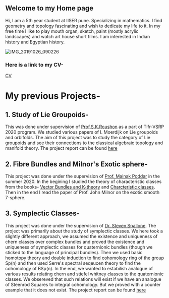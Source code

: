 ## Welcome to my Home page

Hi, I am a 5th year student at IISER pune. Specializing in mathematics. I find geometry and topology fascinating and wish to dedicate my life to it. In my free time I like to play mouth organ, sketch, paint (mostly acrylic landscapes) and watch art house short films. I am interested in Indian history and Egyptian history.




![IMG_20191026_090226](https://user-images.githubusercontent.com/79046404/130784525-6ed07e24-ac74-460e-a2d9-6625f605dcd1.jpg)


### Here is a link to my CV-
[CV](https://github.com/exoticsphere7/Amey-Joshi/files/7047025/CV__1_.2.pdf)

# My previous Projects-
## 1. Study of Lie Groupoids-
 This was done under supervision of [Prof.S.K.Roushon](http://www.math.tifr.res.in/~roushon/cv.html) as a part of Tifr-VSRP 2020 program. We studied various papers of I. Moerdijk on Lie groupoids and orbifolds. The aim of this project was to study the category of Lie groupoids and see their connections to the classical algebraic topology and manifold theory. The project report can be found [here](https://github.com/exoticsphere7/Amey-Joshi/files/7047118/Lie_Groupoids.pdf)

 ##  2. Fibre Bundles and Milnor's Exotic sphere-
 This project was done under the supervision of [Prof. Mainak Poddar](https://sites.google.com/view/mainakpoddar) in the summer 2020. In the begining I studied the theory of characteristic classes from the books- [Vector Bundles and K-theory](https://pi.math.cornell.edu/~hatcher/VBKT/VBpage.html) and [Charcteristic classes](https://www.google.co.in/books/edition/Characteristic_Classes/5zQ9AFk1i4EC?hl=en&gbpv=0). Then in the end I read the paper of Prof. John Milnor on the exotic smooth 7-sphere.


## 3. Symplectic Classes-
This project was done under the supervision of [Dr. Steven Spallone](https://sites.google.com/site/steventspallone/home). The project was primarily about the study of symplectic classes. We here took a slightly different approach, we assumed the existence and uniqueness of chern classes over complex bundles and proved the existence and uniqueness of symplectic classes for quaternionic bundles (though we sticked to the language of principal bundles). Then we used basic homotopy theory and double induction to find cohomology ring of the group Sp(n) and then used Serre's spectral seqeucen theory to find the cohomology of BSp(n). In the end, we wanted to estabilish analogue of various results relating chern and stiefel whitney classes to the quaternionic classes. We obsereved that such relations will exist if we have an analogue of Steenrod Squares to integral cohomology. But we proved with a counter example that it does not exist. The project report can be found [here](https://github.com/exoticsphere7/Amey-Joshi/files/7047233/symplectic_classes.5.pdf)


